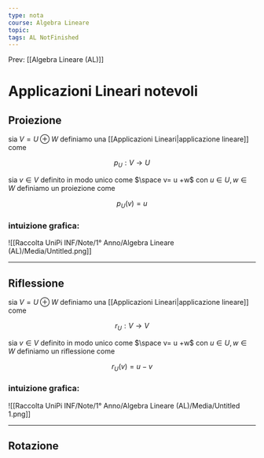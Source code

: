 ```yaml
---
type: nota
course: Algebra Lineare
topic: 
tags: AL NotFinished
---
```


Prev: [[Algebra Lineare (AL)]]

# Applicazioni Lineari notevoli

## Proiezione

sia $V = U \oplus W$  definiamo una [[Applicazioni Lineari|applicazione lineare]] come

$$
p_{U}: V \rightarrow U
$$

 sia $v\in V$ definito in modo unico come $\space v= u +w$  con $u\in U,w\in W$ definiamo un proiezione come

$$
p_U(v)=u
$$

### intuizione grafica:

![[Raccolta UniPi INF/Note/1° Anno/Algebra Lineare (AL)/Media/Untitled.png]]

---

## Riflessione

sia $V = U \oplus W$  definiamo una [[Applicazioni Lineari|applicazione lineare]] come

$$
r_U: V\rightarrow V
$$

sia $v\in V$ definito in modo unico come $\space v= u +w$  con $u\in U,w\in W$ definiamo un riflessione come



$$
r_U(v)=u-v
$$

### intuizione grafica:

![[Raccolta UniPi INF/Note/1° Anno/Algebra Lineare (AL)/Media/Untitled 1.png]]

---

## Rotazione
